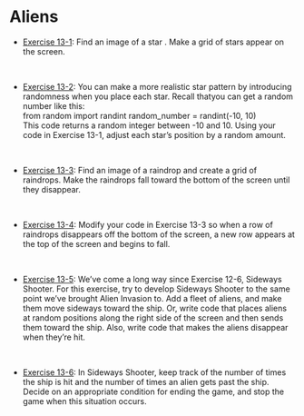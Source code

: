 # Aliens

- [Exercise 13-1](exercise_13_01.py):
Find an image of a star . Make a grid of stars appear on the screen.
</br>

- [Exercise 13-2](exercise_13_02.py):
You can make a more realistic star pattern by introducing randomness when you
place each star. Recall thatyou can get a random number like this:</br>
from random import randint
random_number = randint(-10, 10)</br>
This code returns a random integer between -10 and 10. Using your code in
Exercise 13-1, adjust each star’s position by a random amount.
</br>

- [Exercise 13-3](exercise_13_03.py):
Find an image of a raindrop and create a grid of raindrops. Make the raindrops
fall toward the bottom of the screen until they disappear.
</br>

- [Exercise 13-4](exercise_13_04.py):
Modify your code in Exercise 13-3 so when a row of raindrops disappears off
the bottom of the screen, a new row appears at the top of the screen and
begins to fall.
</br>

- [Exercise 13-5](exercise_13_05.py):
We’ve come a long way since Exercise 12-6, Sideways Shooter. For this
exercise, try to develop Sideways Shooter to the same point we’ve brought
Alien Invasion to. Add a fleet of aliens, and make them move sideways toward
the ship. Or, write code that places aliens at random positions along the
right side of the screen and then sends them toward the ship. Also, write code
that makes the aliens disappear when they’re hit.
</br>

- [Exercise 13-6](exercise_13_06.py):
In Sideways Shooter, keep track of the number of times the ship is hit and the
number of times an alien gets past the ship. Decide on an appropriate condition
for ending the game, and stop the game when this situation occurs.
